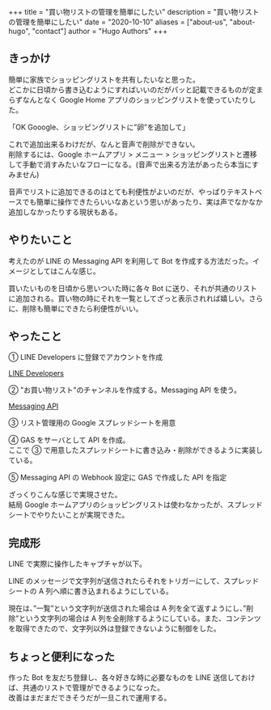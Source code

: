 +++
title = "買い物リストの管理を簡単にしたい"
description = "買い物リストの管理を簡単にしたい"
date = "2020-10-10"
aliases = ["about-us", "about-hugo", "contact"]
author = "Hugo Authors"
+++

## きっかけ

簡単に家族でショッピングリストを共有したいなと思った。  
どこかに日頃から書き込むようにすればいいのだがパッと記載できるものが定まらずなんとなく Google Home アプリのショッピングリストを使っていたりした。

「OK Gooogle、ショッピングリストに”卵”を追加して」

これで追加出来るわけだが、なんと音声で削除ができない。  
削除するには、Google ホームアプリ > メニュー > ショッピングリストと遷移して手動で消すみたいなフローになる。(音声で出来る方法があったら本当にすみません)

音声でリストに追加できるのはとても利便性がよいのだが、やっぱりテキストベースでも簡単に操作できたらいいなあという思いがあったり、実は声でなかなか追加しなかったりする現状もある。

## やりたいこと

考えたのが LINE の Messaging API を利用して Bot を作成する方法だった。イメージとしてはこんな感じ。

買いたいものを日頃から思いついた時に各々 Bot に送り、それが共通のリストに追加される。買い物の時にそれを一覧としてざっと表示されれば嬉しい。さらに、削除も簡単にできたら利便性がいい。

## やったこと

① LINE Developers に登録でアカウントを作成

[LINE Developers](https://developers.line.biz/ja/)

② "お買い物リスト"のチャンネルを作成する。Messaging API を使う。

[Messaging API](https://developers.line.biz/ja/services/messaging-api/)

③ リスト管理用の Google スプレッドシートを用意

④ GAS をサーバとして API を作成。  
ここで ③ で用意したスプレッドシートに書き込み・削除ができるように実装している。

⑤ Messaging API の Webhook 設定に GAS で作成した API を指定

ざっくりこんな感じで実現させた。  
結局 Google ホームアプリのショッピングリストは使わなかったが、スプレッドシートでやりたいことが実現できた。

## 完成形

LINE で実際に操作したキャプチャが以下。

LINE のメッセージで文字列が送信されたらそれをトリガーにして、スプレッドシートの A 列へ順に書き込まれるようにしている。

現在は、”一覧”という文字列が送信された場合は A 列を全て返すようにし、”削除”という文字列の場合は A 列を全削除するようにしている。また、コンテンツを取得できたので、文字列以外は登録できないように制御をした。

## ちょっと便利になった

作った Bot を友だち登録し、各々好きな時に必要なものを LINE 送信しておけば、共通のリストで管理ができるようになった。  
改善はまだまだできそうだが一旦これで運用する。
